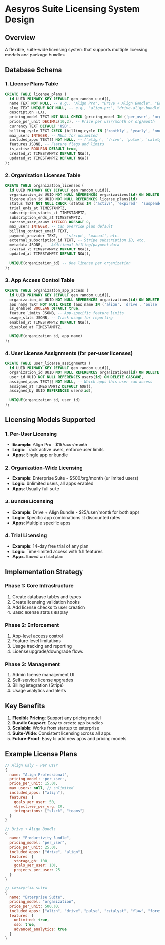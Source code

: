 # Aesyros Suite Licensing System Design

## Overview
A flexible, suite-wide licensing system that supports multiple licensing models and package bundles.

## Database Schema

### 1. License Plans Table
```sql
CREATE TABLE license_plans (
  id UUID PRIMARY KEY DEFAULT gen_random_uuid(),
  name TEXT NOT NULL, -- e.g., "Align Pro", "Drive + Align Bundle", "Enterprise Suite"
  slug TEXT UNIQUE NOT NULL, -- e.g., "align-pro", "drive-align-bundle"
  description TEXT,
  pricing_model TEXT NOT NULL CHECK (pricing_model IN ('per_user', 'organization', 'usage_based')),
  price_per_unit DECIMAL(10,2), -- Price per user/month or org/month
  currency TEXT DEFAULT 'USD',
  billing_cycle TEXT CHECK (billing_cycle IN ('monthly', 'yearly', 'one_time')),
  max_users INTEGER, -- NULL for unlimited
  included_apps TEXT[] NOT NULL, -- ['align', 'drive', 'pulse', 'catalyst', 'flow', 'foresight']
  features JSONB, -- Feature flags and limits
  is_active BOOLEAN DEFAULT true,
  created_at TIMESTAMPTZ DEFAULT NOW(),
  updated_at TIMESTAMPTZ DEFAULT NOW()
);
```

### 2. Organization Licenses Table
```sql
CREATE TABLE organization_licenses (
  id UUID PRIMARY KEY DEFAULT gen_random_uuid(),
  organization_id UUID NOT NULL REFERENCES organizations(id) ON DELETE CASCADE,
  license_plan_id UUID NOT NULL REFERENCES license_plans(id),
  status TEXT NOT NULL CHECK (status IN ('active', 'expired', 'suspended', 'trial')),
  trial_ends_at TIMESTAMPTZ,
  subscription_starts_at TIMESTAMPTZ,
  subscription_ends_at TIMESTAMPTZ,
  current_user_count INTEGER DEFAULT 0,
  max_users INTEGER, -- Can override plan default
  billing_contact_email TEXT,
  payment_provider TEXT, -- 'stripe', 'manual', etc.
  external_subscription_id TEXT, -- Stripe subscription ID, etc.
  metadata JSONB, -- Additional billing/payment data
  created_at TIMESTAMPTZ DEFAULT NOW(),
  updated_at TIMESTAMPTZ DEFAULT NOW(),
  
  UNIQUE(organization_id) -- One license per organization
);
```

### 3. App Access Control Table
```sql
CREATE TABLE organization_app_access (
  id UUID PRIMARY KEY DEFAULT gen_random_uuid(),
  organization_id UUID NOT NULL REFERENCES organizations(id) ON DELETE CASCADE,
  app_name TEXT NOT NULL CHECK (app_name IN ('align', 'drive', 'pulse', 'catalyst', 'flow', 'foresight')),
  is_enabled BOOLEAN DEFAULT true,
  feature_limits JSONB, -- App-specific feature limits
  usage_stats JSONB, -- Track usage for reporting
  enabled_at TIMESTAMPTZ DEFAULT NOW(),
  disabled_at TIMESTAMPTZ,
  
  UNIQUE(organization_id, app_name)
);
```

### 4. User License Assignments (for per-user licenses)
```sql
CREATE TABLE user_license_assignments (
  id UUID PRIMARY KEY DEFAULT gen_random_uuid(),
  organization_id UUID NOT NULL REFERENCES organizations(id) ON DELETE CASCADE,
  user_id UUID NOT NULL REFERENCES users(id) ON DELETE CASCADE,
  assigned_apps TEXT[] NOT NULL, -- Which apps this user can access
  assigned_at TIMESTAMPTZ DEFAULT NOW(),
  assigned_by UUID REFERENCES users(id),
  
  UNIQUE(organization_id, user_id)
);
```

## Licensing Models Supported

### 1. Per-User Licensing
- **Example**: Align Pro - $15/user/month
- **Logic**: Track active users, enforce user limits
- **Apps**: Single app or bundle

### 2. Organization-Wide Licensing  
- **Example**: Enterprise Suite - $500/org/month (unlimited users)
- **Logic**: Unlimited users, all apps enabled
- **Apps**: Usually full suite

### 3. Bundle Licensing
- **Example**: Drive + Align Bundle - $25/user/month for both apps
- **Logic**: Specific app combinations at discounted rates
- **Apps**: Multiple specific apps

### 4. Trial Licensing
- **Example**: 14-day free trial of any plan
- **Logic**: Time-limited access with full features
- **Apps**: Based on trial plan

## Implementation Strategy

### Phase 1: Core Infrastructure
1. Create database tables and types
2. Create licensing validation hooks
3. Add license checks to user creation
4. Basic license status display

### Phase 2: Enforcement
1. App-level access control
2. Feature-level limitations
3. Usage tracking and reporting
4. License upgrade/downgrade flows

### Phase 3: Management
1. Admin license management UI
2. Self-service license upgrades
3. Billing integration (Stripe)
4. Usage analytics and alerts

## Key Benefits

1. **Flexible Pricing**: Support any pricing model
2. **Bundle Support**: Easy to create app bundles
3. **Scalable**: Works from startup to enterprise
4. **Suite-Wide**: Consistent licensing across all apps
5. **Future-Proof**: Easy to add new apps and pricing models

## Example License Plans

```javascript
// Align Only - Per User
{
  name: "Align Professional",
  pricing_model: "per_user",
  price_per_unit: 15.00,
  max_users: null, // unlimited
  included_apps: ["align"],
  features: {
    goals_per_user: 50,
    objectives_per_org: 20,
    integrations: ["slack", "teams"]
  }
}

// Drive + Align Bundle
{
  name: "Productivity Bundle", 
  pricing_model: "per_user",
  price_per_unit: 25.00,
  included_apps: ["drive", "align"],
  features: {
    storage_gb: 100,
    goals_per_user: 100,
    projects_per_user: 25
  }
}

// Enterprise Suite
{
  name: "Enterprise Suite",
  pricing_model: "organization", 
  price_per_unit: 500.00,
  included_apps: ["align", "drive", "pulse", "catalyst", "flow", "foresight"],
  features: {
    unlimited: true,
    sso: true,
    advanced_analytics: true
  }
}
```